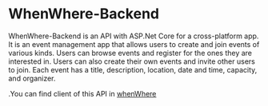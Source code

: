 # WhenWhere-Backend

WhenWhere-Backend is an API with ASP.Net Core for a cross-platform app. It is an event management app that allows users to create and join events of various kinds. Users can browse events and register for the ones they are interested in. Users can also create their own events and invite other users to join. Each event has a title, description, location, date and time, capacity, and organizer.

.You can find client of this API in [whenWhere](https://github.com/alirezasp404/WhenWhere)<br> 
